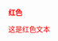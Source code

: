 <span style="color:red;font-weight:bold;">红色</span>

<span style="color:rgb(255, 0, 0);">这是红色文本</span>